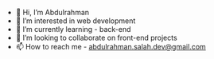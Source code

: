 - 👋 Hi, I’m Abdulrahman
- 👀 I’m interested in web development
- 🌱 I’m currently learning - back-end
- 💞️ I’m looking to collaborate on front-end projects
- 📫 How to reach me - abdulrahman.salah.dev@gmail.com

<!---
Abdulrahman14Salah/Abdulrahman14Salah is a ✨ special ✨ repository because its `README.md` (this file) appears on your GitHub profile.
You can click the Preview link to take a look at your changes.
--->
